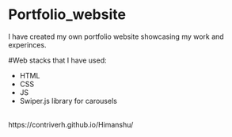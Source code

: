 # Portfolio_website
I have created my own portfolio website showcasing my work and experinces.

#Web stacks that I have used:
* HTML
* CSS
* JS
* Swiper.js library for carousels
<br>
https://contriverh.github.io/Himanshu/
